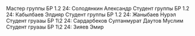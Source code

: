 Мастер группы БР 1.2 24: Солодянкин Александр
Студент группы БР 1.2 24: Кабылбаев Элдияр
Студент группы БР 1.2 24: Жаныбаев Нурэл
Студент груааы БР 1\2 24: Сардарбеков Султанмурат
Даутов Муслим
Студент груааы БР 1\2 24: Зияев Эмир
